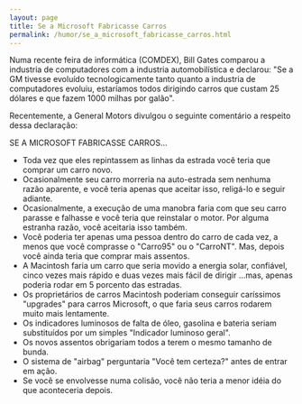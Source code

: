 ```yaml
---
layout: page
title: Se a Microsoft Fabricasse Carros
permalink: /humor/se_a_microsoft_fabricasse_carros.html
---
```


Numa recente feira de informática (COMDEX), Bill Gates comparou a industria de computadores com a industria automobilística e declarou: "Se a GM tivesse evoluído tecnologicamente tanto quanto a industria de computadores evoluiu, estaríamos todos dirigindo carros que custam 25 dólares e que fazem 1000 milhas por galão".

Recentemente, a General Motors divulgou o seguinte comentário a respeito dessa declaração:

SE A MICROSOFT FABRICASSE CARROS...

* Toda vez que eles repintassem as linhas da estrada você teria que comprar um carro novo.
* Ocasionalmente seu carro morreria na auto-estrada sem nenhuma razão aparente, e você teria apenas que aceitar isso, religá-lo e seguir adiante.
* Ocasionalmente, a execução de uma manobra faria com que seu carro parasse e falhasse e você teria que reinstalar o motor. Por alguma estranha razão, você aceitaria isso também.
* Você poderia ter apenas uma pessoa dentro do carro de cada vez, a menos que você comprasse o "Carro95" ou o "CarroNT". Mas, depois você ainda teria que comprar mais assentos.
* A Macintosh faria um carro que seria movido a energia solar, confiável, cinco vezes mais rápido e duas vezes mais fácil de dirigir ...mas, apenas poderia rodar em 5 porcento das estradas.
* Os proprietários de carros Macintosh poderiam conseguir caríssimos "upgrades" para carros Microsoft, o que faria seus carros rodarem muito mais lentamente.
* Os indicadores luminosos de falta de óleo, gasolina e bateria seriam substituídos por um simples "Indicador luminoso geral".
* Os novos assentos obrigariam todos a terem o mesmo tamanho de bunda.
* O sistema de "airbag" perguntaria "Você tem certeza?" antes de entrar em ação.
* Se você se envolvesse numa colisão, você não teria a menor idéia do que aconteceria depois.